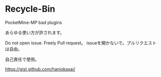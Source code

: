 # Recycle-Bin
PocketMine-MP bad plugins

あらゆる使い方が許されます。

Do not open issue. Freely Pull request。
issueを開かないで。プルリクエストは自由。

自己責任で使用。

https://gist.github.com/haniokasai/
